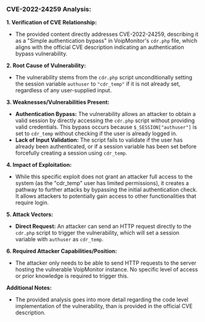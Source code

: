 ### CVE-2022-24259 Analysis:

**1. Verification of CVE Relationship:**
   - The provided content directly addresses CVE-2022-24259, describing it as a "Simple authentication bypass" in VoipMonitor's `cdr.php` file, which aligns with the official CVE description indicating an authentication bypass vulnerability.

**2. Root Cause of Vulnerability:**
   - The vulnerability stems from the `cdr.php` script unconditionally setting the session variable `authuser` to `"cdr_temp"` if it is not already set, regardless of any user-supplied input.

**3. Weaknesses/Vulnerabilities Present:**
   - **Authentication Bypass:** The vulnerability allows an attacker to obtain a valid session by directly accessing the `cdr.php` script without providing valid credentials. This bypass occurs because `$_SESSION["authuser"]` is set to `cdr_temp` without checking if the user is already logged in.
   - **Lack of Input Validation:** The script fails to validate if the user has already been authenticated, or if a session variable has been set before forcefully creating a session using `cdr_temp`.

**4. Impact of Exploitation:**
   - While this specific exploit does not grant an attacker full access to the system (as the "cdr\_temp" user has limited permissions), it creates a pathway to further attacks by bypassing the initial authentication check. It allows attackers to potentially gain access to other functionalities that require login.

**5. Attack Vectors:**
   - **Direct Request:** An attacker can send an HTTP request directly to the `cdr.php` script to trigger the vulnerability, which will set a session variable with `authuser` as `cdr_temp`.

**6. Required Attacker Capabilities/Position:**
   - The attacker only needs to be able to send HTTP requests to the server hosting the vulnerable VoipMonitor instance. No specific level of access or prior knowledge is required to trigger this.

**Additional Notes:**
   - The provided analysis goes into more detail regarding the code level implementation of the vulnerability, than is provided in the official CVE description.